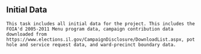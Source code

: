 ## Initial Data
    This task includes all initial data for the project. This includes the FOIA'd 2005-2011 Menu program data, campaign contribution data downloaded from https://www.elections.il.gov/CampaignDisclosure/DownloadList.aspx, pot hole and service request data, and ward-precinct boundary data.